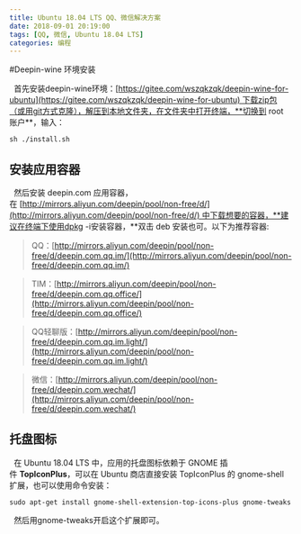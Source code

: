 ```yaml
---
title: Ubuntu 18.04 LTS QQ、微信解决方案
date: 2018-09-01 20:19:00
tags: [QQ, 微信, Ubuntu 18.04 LTS]
categories: 编程
---
```

#Deepin-wine 环境安装

&nbsp;&nbsp;首先安装deepin-wine环境：[https://gitee.com/wszqkzqk/deepin-wine-for-ubuntu](https://gitee.com/wszqkzqk/deepin-wine-for-ubuntu) 下载zip包（或用git方式克隆），解压到本地文件夹，在文件夹中打开终端，**切换到 root 账户**，输入：
```
sh ./install.sh
```
## 安装应用容器

&nbsp;&nbsp;然后安装 deepin.com 应用容器，在 [http://mirrors.aliyun.com/deepin/pool/non-free/d/](http://mirrors.aliyun.com/deepin/pool/non-free/d/) 中下载想要的容器，**建议在终端下使用dpkg -i安装容器，**双击 deb 安装也可。以下为推荐容器:

>QQ：[http://mirrors.aliyun.com/deepin/pool/non-free/d/deepin.com.qq.im/](http://mirrors.aliyun.com/deepin/pool/non-free/d/deepin.com.qq.im/)

>TIM：[http://mirrors.aliyun.com/deepin/pool/non-free/d/deepin.com.qq.office/](http://mirrors.aliyun.com/deepin/pool/non-free/d/deepin.com.qq.office/)

>QQ轻聊版：[http://mirrors.aliyun.com/deepin/pool/non-free/d/deepin.com.qq.im.light/](http://mirrors.aliyun.com/deepin/pool/non-free/d/deepin.com.qq.im.light/)

>微信：[http://mirrors.aliyun.com/deepin/pool/non-free/d/deepin.com.wechat/](http://mirrors.aliyun.com/deepin/pool/non-free/d/deepin.com.wechat/)

## 托盘图标

&nbsp;&nbsp;在 Ubuntu 18.04 LTS 中，应用的托盘图标依赖于 GNOME 插件 **TopIconPlus**，可以在 Ubuntu 商店直接安装 TopIconPlus 的 gnome-shell 扩展，也可以使用命令安装：
```
sudo apt-get install gnome-shell-extension-top-icons-plus gnome-tweaks
```
&nbsp;&nbsp;然后用gnome-tweaks开启这个扩展即可。
